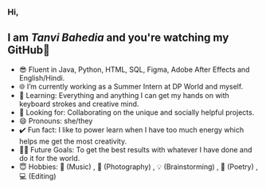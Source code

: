 

<h3> Hi, </h3> 
<h2>I am <i>Tanvi Bahedia</i> and you're watching my GitHub👋</h2> 


-   😎 Fluent in Java, Python, HTML, SQL, Figma, Adobe After Effects and English/Hindi.
-   🌐 I’m currently working as a Summer Intern at DP World and myself.
-   🌱 Learning: Everything and anything I can get my hands on with keyboard strokes and creative mind.
-   🔎 Looking for: Collaborating on the unique and socially helpful projects.
-   😄 Pronouns: she/they 
-   ✔️ Fun fact: I like to power learn when I have too much energy which helps me get the most creativity.
-   💪🏼 Future Goals: To get the best results with whatever I have done and do it for the world.
-   😇 Hobbies: 🎵 (Music) , 📸 (Photography) , 💡 (Brainstorming) , 📝 (Poetry) , 💻 (Editing)
